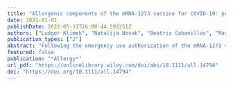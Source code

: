 ```yaml
---
title: "Allergenic components of the mRNA-1273 vaccine for COVID-19: possible involvement of polyethylene glycol and IgG-mediated complement activation"
date: 2021-01-01
publishDate: 2022-05-31T16:00:44.593251Z
authors: ["Ludger Klimek", "Natalija Novak", "Beatriz Cabanillas", "Marek Jutel", "Jean Bousquet", "Cezmi A. Akdis"]
publication_types: ["2"]
abstract: "Following the emergency use authorization of the mRNA-1273 vaccine on the 18thof December2020,two mRNAvaccinesare in current use for the prevention of coronavirus disease 2019 (COVID-19). For both mRNA vaccines, the phase IIIpivotal trials excluded individuals with a history of allergy tovaccine components.Immediately after the initiation of vaccination in the United Kingdom, Canada, and the US, anaphylactic reactions were reported. While the culprit trigger requires investigation, initial reports suggested the excipient polyethylene glycol 2000 (PEG-2000) -contained in both vaccines as the PEG-micellar carrier system - as the potentialculprit. Surface PEG chains form a hydrate shell to increasestability and prevent opsonization. Allergic reactions to such PEGylated lipids can be IgE-mediated,but may alsoresult from complement activation-related pseudoallergy (CARPA) that has been described insimilar liposomes. In addition, mRNA-1273 also contains tromethamine (trometamol), which has been reported to cause anaphylaxis to substances such asgadolinium-based contrast media. Skin prick, intradermal and epicutaneoustests, in vitro sIgE assessment, evaluation ofsIgG/IgM,as well as basophil activation tests are being used to demonstrate allergic reactions to various components of the vaccines."
featured: false
publication: "*Allergy*"
url_pdf: "https://onlinelibrary.wiley.com/doi/abs/10.1111/all.14794"
doi: "https://doi.org/10.1111/all.14794"
---
```


